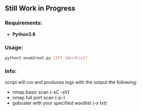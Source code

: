 ## Still Work in Progress

### Requirements:
- **Python3.8**

### Usage:
```bash
python3 enum2root.py [IP] [Wordlist]
```
### Info:
script will run and produces logs with the output the following:
- nmap basic scan (-sC -sV)
- nmap full port scan (-p-)
- gobuster with your specified wordlist (-x txt)
